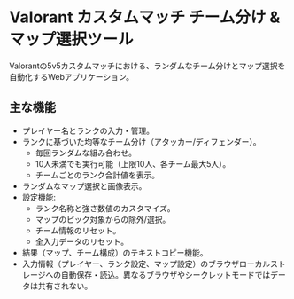 # Valorant カスタムマッチ チーム分け & マップ選択ツール

Valorantの5v5カスタムマッチにおける、ランダムなチーム分けとマップ選択を自動化するWebアプリケーション。

## 主な機能

* プレイヤー名とランクの入力・管理。
* ランクに基づいた均等なチーム分け（アタッカー/ディフェンダー）。
    * 毎回ランダムな組み合わせ。
    * 10人未満でも実行可能（上限10人、各チーム最大5人）。
    * チームごとのランク合計値を表示。
* ランダムなマップ選択と画像表示。
* 設定機能:
    * ランク名称と強さ数値のカスタマイズ。
    * マップのピック対象からの除外/選択。
    * チーム情報のリセット。
    * 全入力データのリセット。
* 結果（マップ、チーム構成）のテキストコピー機能。
* 入力情報（プレイヤー、ランク設定、マップ設定）のブラウザローカルストレージへの自動保存・読込。異なるブラウザやシークレットモードではデータは共有されない。
